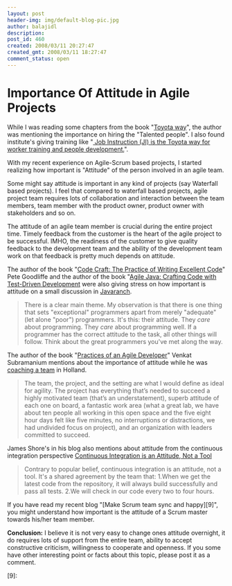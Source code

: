 ```yaml
---
layout: post
header-img: img/default-blog-pic.jpg
author: balajidl
description: 
post_id: 460
created: 2008/03/11 20:27:47
created_gmt: 2008/03/11 18:27:47
comment_status: open
---
```


# Importance Of Attitude in Agile Projects

While I was reading some chapters from the book "[Toyota way][1]", the author was mentioning the importance on hiring the "Talented people". I also found institute's giving training like "[ Job Instruction (JI) is the Toyota way for worker training and people development.][2]".

With my recent experience on Agile-Scrum based projects, I started realizing how important is "Attitude" of the person involved in an agile team.

Some might say attitude is important in any kind of projects (say Waterfall based projects). I feel that compared to waterfall based projects, agile project team requires lots of collaboration and interaction between the team members, team member with the product owner, product owner with stakeholders and so on.

The attitude of an agile team member is crucial during the entire project time. Timely feedback from the customer is the heart of the agile project to be successful. IMHO, the readiness of the customer to give quality feedback to the development team and the ability of the development team work on that feedback is pretty much depends on attitude.

The author of the book "[Code Craft: The Practice of Writing Excellent Code][3]" Pete Goodliffe and the author of the book "[Agile Java: Crafting Code with Test-Driven Development][4] were also giving stress on how important is attitude on a small discussion in [Javaranch][5].

> There is a clear main theme. My observation is that there is one thing that sets "exceptional" programmers apart from merely "adequate" (let alone "poor") programmers. It's this: their attitude. They *care* about programming. They *care* about programming well. If a programmer has the correct attitude to the task, all other things will follow. Think about the great programmers you've met along the way.

The author of the book "[Practices of an Agile Developer][6]" Venkat Subramanium mentions about the importance of attitude while he was [coaching a team][7] in Holland. 

> The team, the project, and the setting are what I would define as ideal for agility. The project has everything that’s needed to succeed a highly motivated team (that’s an understatement), superb attitude of each one on board, a fantastic work area (what a great lab, we have about ten people all working in this open space and the five eight hour days felt like five minutes, no interruptions or distractions, we had undivided focus on project), and an organization with leaders committed to succeed.

James Shore's in his blog also mentions about attitude from the continuous integration perspective [Continuous Integration is an Attitude, Not a Tool][8]

> Contrary to popular belief, continuous integration is an attitude, not a tool. It's a shared agreement by the team that: 1.When we get the latest code from the repository, it will always build successfully and pass all tests. 2.We will check in our code every two to four hours. 

If you have read my recent blog "[Make Scrum team sync and happy][9]", you might understand how important is the attitude of a Scrum master towards his/her team member.

**Conclusion:** I believe it is not very easy to change ones attitude overnight, it do requires lots of support from the entire team, ability to accept constructive criticism, willingness to cooperate and openness. If you some have other interesting point or facts about this topic, please post it as a comment.

   [1]: http://www.amazon.co.uk/Toyota-Culture-Heart-Soul-Way/dp/0071492178
   [2]: http://www.gemba.com/training.cfm?id=816
   [3]: http://www.amazon.com/s?ie=UTF8&search-type=ss&index=books&field-author=Pete%20Goodliffe&page=1
   [4]: http://www.amazon.com/exec/obidos/ASIN/0131482394/ref=jranch-20
   [5]: http://saloon.javaranch.com/cgi-bin/ubb/ultimatebb.cgi?ubb=get_topic&f=42&t=000846
   [6]: http://www.pragprog.com/titles/pad
   [7]: http://www.agiledeveloper.com/blog/PermaLink.aspx?guid=cfca01f8-c0ae-4e39-9909-4b3935a9b393
   [8]: http://jamesshore.com/Blog/Continuous-Integration-is-an-Attitude.html
   [9]: